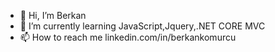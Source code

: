 - 👋 Hi, I’m Berkan
- 🌱 I’m currently learning JavaScript,Jquery,.NET CORE MVC
- 📫 How to reach me linkedin.com/in/berkankomurcu 

<!---
BerkanKmrc1/BerkanKmrc1 is a ✨ special ✨ repository because its `README.md` (this file) appears on your GitHub profile.
You can click the Preview link to take a look at your changes.
--->
